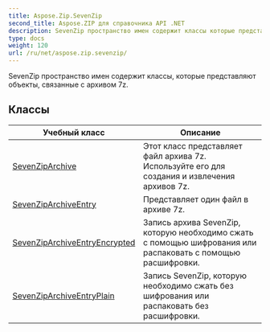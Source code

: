 ```yaml
---
title: Aspose.Zip.SevenZip
second_title: Aspose.ZIP для справочника API .NET
description: SevenZip пространство имен содержит классы которые представляют объекты связанные с архивом 7z.
type: docs
weight: 120
url: /ru/net/aspose.zip.sevenzip/
---
```

SevenZip пространство имен содержит классы, которые представляют объекты, связанные с архивом 7z.

## Классы

| Учебный класс | Описание |
| --- | --- |
| [SevenZipArchive](./sevenziparchive/) | Этот класс представляет файл архива 7z. Используйте его для создания и извлечения архивов 7z. |
| [SevenZipArchiveEntry](./sevenziparchiveentry/) | Представляет один файл в архиве 7z. |
| [SevenZipArchiveEntryEncrypted](./sevenziparchiveentryencrypted/) | Запись архива SevenZip, которую необходимо сжать с помощью шифрования или распаковать с помощью расшифровки. |
| [SevenZipArchiveEntryPlain](./sevenziparchiveentryplain/) | Запись SevenZip, которую необходимо сжать без шифрования или распаковать без расшифровки. |


